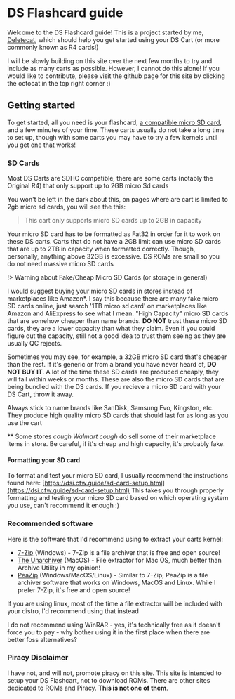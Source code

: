 # DS Flashcard guide

Welcome to the DS Flashcard guide! This is a project started by me, [Deletecat](https://deletecat.com), which should help you get started using your DS Cart (or more commonly known as R4 cards!)

I will be slowly building on this site over the next few months to try and include as many carts as possible. However, I cannot do this alone! If you would like to contribute, please visit the github page for this site by clicking the octocat in the top right corner :)

## Getting started

To get started, all you need is your flashcard, [a compatible micro SD card](http://localhost:3000/#/?id=sd-cards), and a few minutes of your time. These carts usually do not take a long time to set up, though with some carts you may have to try a few kernels until you get one that works!

### SD Cards

Most DS Carts are SDHC compatible, there are some carts (notably the Original R4) that only support up to 2GB micro Sd cards

You won't be left in the dark about this, on pages where are cart is limited to 2gb micro sd cards, you will see the this:

> This cart only supports micro SD cards up to 2GB in capacity

Your micro SD card has to be formatted as Fat32 in order for it to work on these DS carts. Carts that do not have a 2GB limit can use micro SD cards that are up to 2TB in capacity when formatted correctly. Though, personally, anything above 32GB is excessive. DS ROMs are small so you do not need massive micro SD cards

!> Warning about Fake/Cheap Micro SD Cards (or storage in general) 

I would suggest buying your micro SD cards in stores instead of marketplaces like Amazon*\. I say this because there are many fake micro SD cards online, just search '1TB micro sd card' on marketplaces like Amazon and AliExpress to see what I mean. "High Capacity" micro SD cards that are somehow cheaper than name brands. **DO NOT** trust these micro SD cards, they are a lower capacity than what they claim. Even if you could figure out the capacity, still not a good idea to trust them seeing as they are usually QC rejects.

Sometimes you may see, for example, a 32GB micro SD card that's cheaper than the rest. If it's generic or from a brand you have never heard of, **DO NOT BUY IT**. A lot of the time these SD cards are produced cheaply, they will fail within weeks or months. These are also the micro SD cards that are being bundled with the DS cards. If you recieve a micro SD card with your DS Cart, throw it away.

Always stick to name brands like SanDisk, Samsung Evo, Kingston, etc. They produce high quality micro SD cards that should last for as long as you use the cart

** Some stores *cough Walmart cough* do sell some of their marketplace items in store. Be careful, if it's cheap and high capacity, it's probably fake. 

#### Formatting your SD card

To format and test your micro SD card, I usually recommend the instructions found here: [https://dsi.cfw.guide/sd-card-setup.html](https://dsi.cfw.guide/sd-card-setup.html) This takes you through properly formatting and testing your micro SD card based on which operating system you use, can't recommend it enough :)

### Recommended software

Here is the software that I'd recommend using to extract your carts kernel:

- [7-Zip](https://7-zip.org) (Windows) - 7-Zip is a file archiver that is free and open source!
- [The Unarchiver](https://theunarchiver.com/) (MacOS) - File extractor for Mac OS, much better than Archive Utility in my opinion!
- [PeaZip](https://github.com/peazip/PeaZip/) (Windows/MacOS/Linux) - Similar to 7-Zip, PeaZip is a file archiver software that works on Windows, MacOS and Linux. While I prefer 7-Zip, it's free and open source!

If you are using linux, most of the time a file extractor will be included with your distro, I'd recommend using that instead

I do not recommend using WinRAR - yes, it's technically free as it doesn't force you to pay - why bother using it in the first place when there are better foss alternatives?

### Piracy Disclaimer

I have not, and will not, promote piracy on this site. This site is intended to setup your DS Flashcart, not to download ROMs. There are other sites dedicated to ROMs and Piracy. **This is not one of them**.